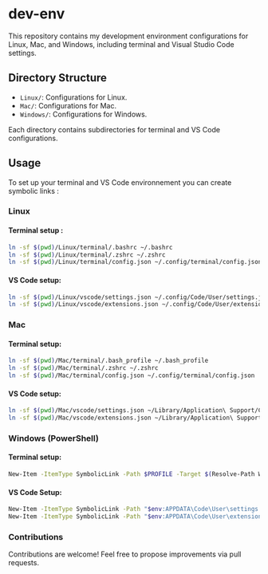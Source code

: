 # dev-env

This repository contains my development environment configurations for Linux, Mac, and Windows, including terminal and Visual Studio Code settings.

## Directory Structure

- `Linux/`: Configurations for Linux.
- `Mac/`: Configurations for Mac.
- `Windows/`: Configurations for Windows.

Each directory contains subdirectories for terminal and VS Code configurations.

## Usage

To set up your terminal and VS Code environnement you can create symbolic links :

### Linux

#### Terminal setup : 

```sh
ln -sf $(pwd)/Linux/terminal/.bashrc ~/.bashrc
ln -sf $(pwd)/Linux/terminal/.zshrc ~/.zshrc
ln -sf $(pwd)/Linux/terminal/config.json ~/.config/terminal/config.json
```

#### VS Code setup:

```sh
ln -sf $(pwd)/Linux/vscode/settings.json ~/.config/Code/User/settings.json
ln -sf $(pwd)/Linux/vscode/extensions.json ~/.config/Code/User/extensions.json
```

### Mac

#### Terminal setup: 

```sh
ln -sf $(pwd)/Mac/terminal/.bash_profile ~/.bash_profile
ln -sf $(pwd)/Mac/terminal/.zshrc ~/.zshrc
ln -sf $(pwd)/Mac/terminal/config.json ~/.config/terminal/config.json
```

#### VS Code setup:

```sh
ln -sf $(pwd)/Mac/vscode/settings.json ~/Library/Application\ Support/Code/User/settings.json
ln -sf $(pwd)/Mac/vscode/extensions.json ~/Library/Application\ Support/Code/User/extensions.json
```

### Windows (PowerShell)

#### Terminal setup:

```sh
New-Item -ItemType SymbolicLink -Path $PROFILE -Target $(Resolve-Path Windows/terminal/PowerShell_profile.ps1)
```

#### VS Code Setup:

```sh
New-Item -ItemType SymbolicLink -Path "$env:APPDATA\Code\User\settings.json" -Target $(Resolve-Path Windows/vscode/settings.json)
New-Item -ItemType SymbolicLink -Path "$env:APPDATA\Code\User\extensions.json" -Target $(Resolve-Path Windows/vscode/extensions.json)
```

### Contributions

Contributions are welcome! Feel free to propose improvements via pull requests.